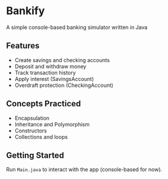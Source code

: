 # Bankify

A simple console-based banking simulator written in Java

## Features
- Create savings and checking accounts
- Deposit and withdraw money
- Track transaction history
- Apply interest (SavingsAccount)
- Overdraft protection (CheckingAccount)

## Concepts Practiced
- Encapsulation
- Inheritance and Polymorphism
- Constructors
- Collections and loops

## Getting Started
Run `Main.java` to interact with the app (console-based for now).
